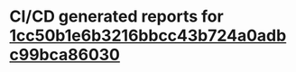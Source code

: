 # CI/CD generated reports for [1cc50b1e6b3216bbcc43b724a0adbc99bca86030](https://github.com/hydephp/develop/commit/1cc50b1e6b3216bbcc43b724a0adbc99bca86030)

